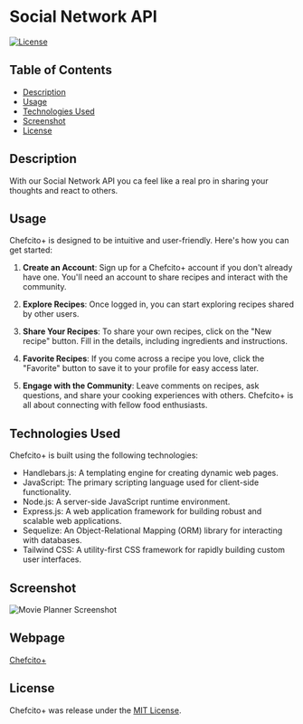 # Social Network API

[![License](https://img.shields.io/badge/License-MIT-blue.svg)](https://opensource.org/licenses/MIT)

## Table of Contents

- [Description](#description)
- [Usage](#usage)
- [Technologies Used](#technologies-used)
- [Screenshot](#screenshot)
- [License](#license)

## Description

With our Social Network API you ca feel like a real pro in sharing your thoughts and react to others.

## Usage

Chefcito+ is designed to be intuitive and user-friendly. Here's how you can get started:

1. **Create an Account**: Sign up for a Chefcito+ account if you don't already have one. You'll need an account to share recipes and interact with the community.

2. **Explore Recipes**: Once logged in, you can start exploring recipes shared by other users.

3. **Share Your Recipes**: To share your own recipes, click on the "New recipe" button. Fill in the details, including ingredients and instructions.

4. **Favorite Recipes**: If you come across a recipe you love, click the "Favorite" button to save it to your profile for easy access later.

5. **Engage with the Community**: Leave comments on recipes, ask questions, and share your cooking experiences with others. Chefcito+ is all about connecting with fellow food enthusiasts.

## Technologies Used

Chefcito+ is built using the following technologies:

- Handlebars.js: A templating engine for creating dynamic web pages.
- JavaScript: The primary scripting language used for client-side functionality.
- Node.js: A server-side JavaScript runtime environment.
- Express.js: A web application framework for building robust and scalable web applications.
- Sequelize: An Object-Relational Mapping (ORM) library for interacting with databases.
- Tailwind CSS: A utility-first CSS framework for rapidly building custom user interfaces.

## Screenshot

![Movie Planner Screenshot](./public/assets/img/Screenshot.png)

## Webpage

[Chefcito+](https://chefcitoplus-120634983b56.herokuapp.com/)

## License

Chefcito+ was release under the [MIT License](https://opensource.org/licenses/MIT).
